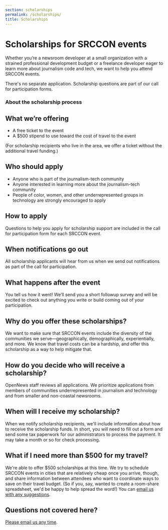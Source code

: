 ```yaml
---
section: scholarships
permalink: /scholarships/
title: Scholarships
---
```


# Scholarships for SRCCON events

Whether you&rsquo;re a newsroom developer at a small organization with a strained professional development budget or a freelance developer eager to learn more about journalism code and tech, we want to help you attend SRCCON events.

There's no separate application. Scholarship questions are part of our call for participation forms.

### About the scholarship process

## What we&rsquo;re offering

* A free ticket to the event
* A $500 stipend to use toward the cost of travel to the event

(For scholarship recipients who live in the area, we offer a ticket without the additional travel funding.)

## Who should apply

* Anyone who is part of the journalism-tech community
* Anyone interested in learning more about the journalism-tech community
* People of color, women, and other underrepresented groups in technology are strongly encouraged to apply

## How to apply

Questions to help you apply for scholarship support are included in the call for participation form for each SRCCON event.

## When notifications go out

All scholarship applicants will hear from us when we send out notifications as part of the call for participation.

## What happens after the event

You tell us how it went! We&rsquo;ll send you a short followup survey and will be excited to check out anything you write or build coming out of your participation.

## Why do you offer these scholarships?

We want to make sure that SRCCON events include the diversity of the communities we serve&mdash;geographically, demographically, experientially, and more. We know that travel costs can be a hardship, and offer this scholarship as a way to help mitigate that.

## How do you decide who will receive a scholarship?

OpenNews staff reviews all applications. We prioritize applications from members of communities underrepresented in journalism and technology and from smaller and non-coastal newsrooms.

## When will I receive my scholarship?

When we notify scholarship recipients, we'll include information about how to receive the scholarship funds. In short, you will need to fill out a form and send some tax paperwork for our administrators to process the payment. It may take a month or so for check processing.

## What if I need more than $500 for my travel?

We're able to offer $500 scholarships at this time. We try to schedule SRCCON events in cities that are relatively cheap once you arrive, though, and share information between attendees who want to coordinate ways to save on their travel budget. (So if you, say, wanted to create a room-share spreadsheet, we'd be happy to help spread the word!) You can [email us with any suggestions](mailto:srccon@opennews.org).

## Questions not covered here?

[Please email us any time](mailto:srccon@opennews.org).
